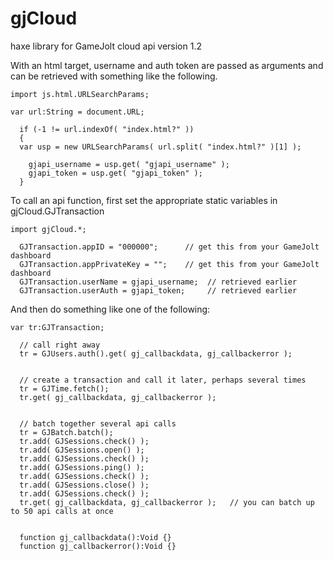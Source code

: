 # gjCloud
haxe library for GameJolt cloud api version 1.2


With an html target, username and auth token are passed as arguments and can be retrieved with something like the following.

~~~~
import js.html.URLSearchParams;

var url:String = document.URL;

  if (-1 != url.indexOf( "index.html?" ))
  {
  var usp = new URLSearchParams( url.split( "index.html?" )[1] );

    gjapi_username = usp.get( "gjapi_username" );
    gjapi_token = usp.get( "gjapi_token" );
  }
~~~~

To call an api function, first set the appropriate static variables in gjCloud.GJTransaction

~~~~
import gjCloud.*;

  GJTransaction.appID = "000000";      // get this from your GameJolt dashboard
  GJTransaction.appPrivateKey = "";    // get this from your GameJolt dashboard
  GJTransaction.userName = gjapi_username;  // retrieved earlier
  GJTransaction.userAuth = gjapi_token;     // retrieved earlier
~~~~

And then do something like one of the following:

~~~~
var tr:GJTransaction;
  
  // call right away
  tr = GJUsers.auth().get( gj_callbackdata, gj_callbackerror );


  // create a transaction and call it later, perhaps several times
  tr = GJTime.fetch();
  tr.get( gj_callbackdata, gj_callbackerror );


  // batch together several api calls
  tr = GJBatch.batch();
  tr.add( GJSessions.check() );
  tr.add( GJSessions.open() );
  tr.add( GJSessions.check() );
  tr.add( GJSessions.ping() );
  tr.add( GJSessions.check() );
  tr.add( GJSessions.close() );
  tr.add( GJSessions.check() );
  tr.get( gj_callbackdata, gj_callbackerror );   // you can batch up to 50 api calls at once


  function gj_callbackdata():Void {}
  function gj_callbackerror():Void {}
~~~~
